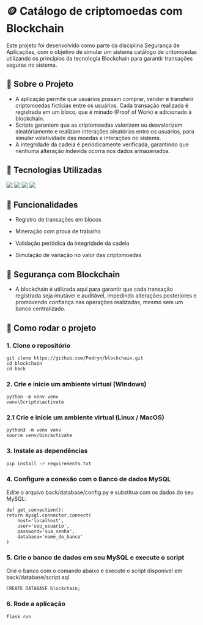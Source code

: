 # 🪙 Catálogo de criptomoedas com Blockchain

Este projeto foi desenvolvido como parte da disciplina Segurança de Aplicações, com o objetivo de simular um sistema catálogo de critomoedas utilizando os princípios da tecnologia Blockchain para garantir transações seguras no sistema.

## 📌 Sobre o Projeto

- A aplicação permite que usuários possam comprar, vender e transferir criptomoedas fictícias entre os usuários. Cada transação realizada é registrada em um bloco, que é minado (Proof of Work) e adicionado à blockchain.
- Scripts garantem que as criptomoedas valorizem ou desvalorizem aleatóriamente e realizam interações aleatórias entre os usuários, para simular volatividade das moedas e interações no sistema.
- A integridade da cadeia é periodicamente verificada, garantindo que nenhuma alteração indevida ocorra nos dados armazenados.

## 🧰 Tecnologias Utilizadas

<p>
  <img src="https://img.shields.io/badge/Python-3776AB?style=for-the-badge&logo=python&logoColor=white&color=00A0B9"/>
  <img src="https://img.shields.io/badge/Flask-000000?style=for-the-badge&logo=flask&logoColor=white&color=00A0B9"/>
  <img src="https://img.shields.io/badge/MySQL-005C84?style=for-the-badge&logo=mysql&logoColor=white&color=00A0B9"/>
  <img src="https://img.shields.io/badge/APScheduler-FF5733?style=for-the-badge&logo=clockify&logoColor=white&color=00A0B9"/>
</p>

## 🔄 Funcionalidades
- Registro de transações em blocos

- Mineração com prova de trabalho

- Validação periódica da integridade da cadeia

- Simulação de variação no valor das criptomoedas

## 🔐 Segurança com Blockchain
- A blockchain é utilizada aqui para garantir que cada transação registrada seja imutável e auditável, impedindo alterações posteriores e promovendo confiança nas operações realizadas, mesmo sem um banco centralizado.

## 🚀 Como rodar o projeto

### 1. Clone o repositório

    git clone https://github.com/Pedryn/blockchain.git
    cd blockchain
    cd back

### 2. Crie e inicie um ambiente virtual (Windows)

    python -m venv venv
    venv\Scripts\activate

### 2.1 Crie e inicie um ambiente virtual (Linux / MacOS)

    python3 -m venv venv
    source venv/bin/activate

### 3. Instale as dependências

    pip install -r requirements.txt

### 4. Configure a conexão com o Banco de dados MySQL
Edite o arquivo back/database/config.py e substitua com os dados do seu MySQL:

    def get_connection():
    return mysql.connector.connect(
        host='localhost',
        user='seu_usuario',
        password='sua_senha',
        database='nome_do_banco'
    )

### 5. Crie o banco de dados em seu MySQL e execute o script
Crie o banco com o comando abaixo e execute o script disponível em back/database/script.sql

    CREATE DATABASE blockchain;

### 6. Rode a aplicação

    flask run